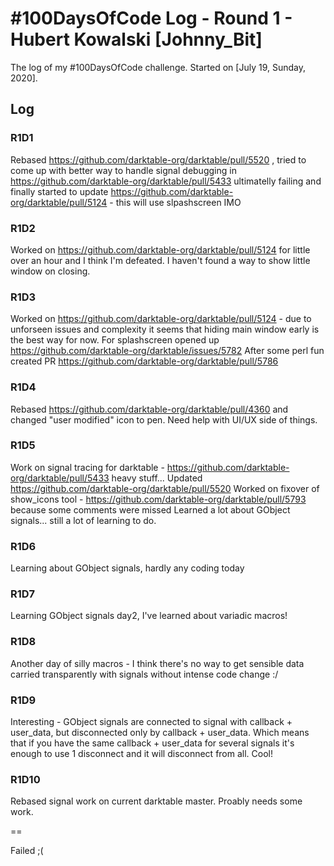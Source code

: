 # #100DaysOfCode Log - Round 1 - Hubert Kowalski [Johnny_Bit]

The log of my #100DaysOfCode challenge. Started on [July 19, Sunday, 2020].

## Log

### R1D1 
Rebased https://github.com/darktable-org/darktable/pull/5520 , tried to come up with better way to handle signal debugging in https://github.com/darktable-org/darktable/pull/5433 ultimatelly failing and finally started to update https://github.com/darktable-org/darktable/pull/5124 - this will use slpashscreen IMO

### R1D2

Worked on https://github.com/darktable-org/darktable/pull/5124 for little over an hour and I think I'm defeated. I haven't found a way to show little window on closing.

### R1D3

Worked on https://github.com/darktable-org/darktable/pull/5124 - due to unforseen issues and complexity it seems that hiding main window early is the best way for now. For splashscreen opened up https://github.com/darktable-org/darktable/issues/5782
After some perl fun created PR https://github.com/darktable-org/darktable/pull/5786

### R1D4

Rebased https://github.com/darktable-org/darktable/pull/4360 and changed "user modified" icon to pen. Need help with UI/UX side of things.

### R1D5

Work on signal tracing for darktable - https://github.com/darktable-org/darktable/pull/5433 heavy stuff...
Updated https://github.com/darktable-org/darktable/pull/5520
Worked on fixover of show_icons tool - https://github.com/darktable-org/darktable/pull/5793 because some comments were missed
Learned a lot about GObject signals... still a lot of learning to do.

### R1D6

Learning about GObject signals, hardly any coding today

### R1D7

Learning GObject signals day2, I've learned about variadic macros!

### R1D8

Another day of silly macros - I think there's no way to get sensible data carried transparently with signals without intense code change :/

### R1D9

Interesting - GObject signals are connected to signal with callback + user_data, but disconnected only by callback + user_data. Which means that if you have the same callback + user_data for several signals it's enough to use 1 disconnect and it will disconnect from all. Cool!

### R1D10

Rebased signal work on current darktable master. Proably needs some work.

==

Failed ;(